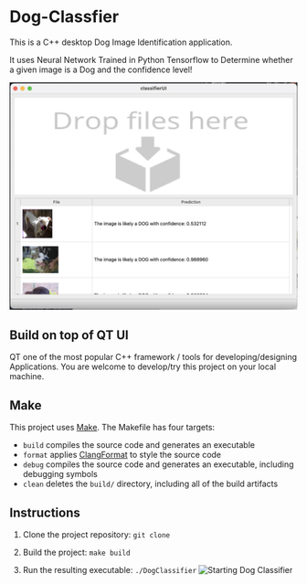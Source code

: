 # Dog-Classfier

This is a C++ desktop Dog Image Identification application. 

It uses Neural Network Trained in Python Tensorflow to Determine whether a given image is a Dog and the confidence level!

![Dog Classifier](assets/dog-classifier.png)

## Build on top of QT UI
QT one of the most popular C++ framework / tools for developing/designing Applications.
You are welcome to develop/try this project on your local machine.


## Make
This project uses [Make](https://www.gnu.org/software/make/). The Makefile has four targets:
* `build` compiles the source code and generates an executable
* `format` applies [ClangFormat](https://clang.llvm.org/docs/ClangFormat.html) to style the source code
* `debug` compiles the source code and generates an executable, including debugging symbols
* `clean` deletes the `build/` directory, including all of the build artifacts

## Instructions

1. Clone the project repository: `git clone `

2. Build the project: `make build`

3. Run the resulting executable: `./DogClassifier`
![Starting Dog Classifier](images/dog-classifier-startup.png)

